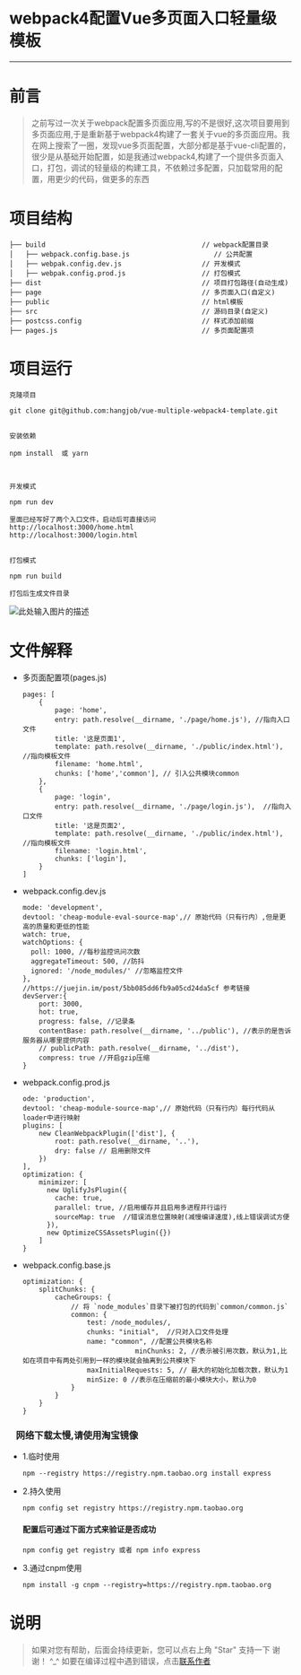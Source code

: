 # webpack4配置Vue多页面入口轻量级模板

------

# 前言

  > 之前写过一次关于webpack配置多页面应用,写的不是很好,这次项目要用到多页面应用,于是重新基于webpack4构建了一套关于vue的多页面应用。我在网上搜索了一圈，发现vue多页面配置，大部分都是基于vue-cli配置的，很少是从基础开始配置，如是我通过webpack4,构建了一个提供多页面入口，打包，调试的轻量级的构建工具，不依赖过多配置，只加载常用的配置，用更少的代码，做更多的东西


# 项目结构
```
├── build                                       // webpack配置目录
│   ├── webpack.config.base.js                     // 公共配置
│   ├── webpak.config.dev.js                    // 开发模式
│   ├── webpak.config.prod.js                   // 打包模式
├── dist                                        // 项目打包路径(自动生成)
├── page                                        // 多页面入口(自定义)
├── public                                      // html模板
├── src                                         // 源码目录(自定义)
├── postcss.config                              // 样式添加前缀
├── pages.js                                    // 多页面配置项
```
# 项目运行
    
   
    
    克隆项目

    git clone git@github.com:hangjob/vue-multiple-webpack4-template.git
   
  
    安装依赖

    npm install  或 yarn
   

  
    开发模式

    npm run dev

    里面已经写好了两个入口文件，启动后可直接访问
    http://localhost:3000/home.html
    http://localhost:3000/login.html
  
    
    打包模式

    npm run build

    打包后生成文件目录
    
![此处输入图片的描述][1]



# 文件解释

*   多页面配置项(pages.js)
    ```
    pages: [
        {
            page: 'home',
            entry: path.resolve(__dirname, './page/home.js'), //指向入口文件
            title: '这是页面1',
            template: path.resolve(__dirname, './public/index.html'), //指向模板文件
            filename: 'home.html',
            chunks: ['home','common'], // 引入公共模块common
        },
        {
            page: 'login',
            entry: path.resolve(__dirname, './page/login.js'),  //指向入口文件
            title: '这是页面2',
            template: path.resolve(__dirname, './public/index.html'), //指向模板文件
            filename: 'login.html',
            chunks: ['login'],
        }
    ]

    ```
*   webpack.config.dev.js
    ```
    mode: 'development',
    devtool: 'cheap-module-eval-source-map',// 原始代码（只有行内）,但是更高的质量和更低的性能
    watch: true,
    watchOptions: {
      poll: 1000, //每秒监控讯问次数
      aggregateTimeout: 500, //防抖
      ignored: '/node_modules/' //忽略监控文件 
    },
    //https://juejin.im/post/5bb085dd6fb9a05cd24da5cf 参考链接
    devServer:{
        port: 3000,
        hot: true,
        progress: false, //记录条
        contentBase: path.resolve(__dirname, '../public'), //表示的是告诉服务器从哪里提供内容
        // publicPath: path.resolve(__dirname, '../dist'),
        compress: true //开启gzip压缩
    }
    ```

*   webpack.config.prod.js
    ```
    ode: 'production',
    devtool: 'cheap-module-source-map',// 原始代码（只有行内）每行代码从loader中进行映射
    plugins: [
        new CleanWebpackPlugin(['dist'], { 
            root: path.resolve(__dirname, '..'),
            dry: false // 启用删除文件
        })
    ],
    optimization: {
        minimizer: [
          new UglifyJsPlugin({
            cache: true,
            parallel: true, //启用缓存并且启用多进程并行运行
            sourceMap: true  //错误消息位置映射(减慢编译速度),线上错误调试方便
          }),
          new OptimizeCSSAssetsPlugin({})
        ]
    }
    ```

*   webpack.config.base.js
    ```
    optimization: {
		splitChunks: {
			cacheGroups: {
                // 将 `node_modules`目录下被打包的代码到`common/common.js`
				common: {
					test: /node_modules/,
					chunks: "initial",  //只对入口文件处理
					name: "common", //配置公共模块名称
                    			minChunks: 2, //表示被引用次数，默认为1,比如在项目中有两处引用到一样的模块就会抽离到公共模块下
					maxInitialRequests: 5, // 最大的初始化加载次数，默认为1
					minSize: 0 //表示在压缩前的最小模块大小，默认为0
                }
			}
		}
	}
    ```

### &nbsp;&nbsp;&nbsp;网络下载太慢,请使用淘宝镜像

* 1.临时使用

    ```
    npm --registry https://registry.npm.taobao.org install express
    ```

* 2.持久使用

    ```
    npm config set registry https://registry.npm.taobao.org
    ```
    #### 配置后可通过下面方式来验证是否成功 

    ```
    npm config get registry 或者 npm info express
    ```

* 3.通过cnpm使用

    ```
    npm install -g cnpm --registry=https://registry.npm.taobao.org
    ```

# 说明

>  如果对您有帮助，后面会持续更新，您可以点右上角 "Star" 支持一下 谢谢！ ^_^
>  如要在编译过程中遇到错误，点击[联系作者](https://www.vipbic.com/ourselves.html)


  [1]: https://www.vipbic.com/uploads/20190301/2ffbb06148c07174e2d29dce8f69d388.png
